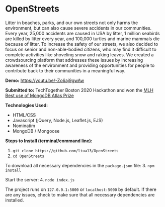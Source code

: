 # OpenStreets

Litter in beaches, parks, and our own streets not only harms the environment, but can also cause severe accidents in our communities. Every year, 25,000 accidents are caused in USA by litter, 1 million seabirds are killed by litter every year, and 100,000 turtles and marine mammals die because of litter. To increase the safety of our streets, we also decided to focus on senior and non-able-bodied citizens, who may find it difficult to complete activities like shoveling snow and raking leaves. We created a crowdsourcing platform that addresses these issues by increasing awareness of the environment and providing opportunities for people to contribute back to their communities in a meaningful way.

**Demo:** https://youtu.be/-Zo6aj9gwAw

**Submitted to:** TechTogether Boston 2020 Hackathon and won the [MLH Best use of MongoDB Atlas Prize](https://devpost.com/software/open-streets-9gr5pf)

**Technologies Used:**
- HTML/CSS
- Javascript (jQuery, Node.js, Leaflet.js, EJS)
- Nominatim
- MongoDB / Mongoose

**Steps to Install (terminal/command line):**
1. `git clone https://github.com/liua13/OpenStreets`
2. `cd OpenStreets`

  To download all necessary dependencies in the `package.json` file:
3. `npm install` 

  Start the server:
4. `node index.js`

The project runs on `127.0.0.1:5000` or `localhost:5000` by default. If there are any issues, check to make sure that all necessary dependencies are installed.
